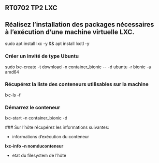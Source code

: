 ## RT0702 TP2 LXC



## Réalisez l’installation des packages nécessaires à l’exécution d’une machine virtuelle LXC.


sudo apt install lxc -y && apt install lxctl -y




### Créer un invité de type Ubuntu

sudo lxc-create -t download -n container_bionic -- -d ubuntu -r bionic -a amd64



### Récupérez la liste des conteneurs utilisables sur la machine

lxc-ls -f

### Démarrez le conteneur

lxc-start -n container_bionic -d

### Sur l’hôte récupérez les informations suivantes:

* informations d’exécution du conteneur

**lxc-info -n nomduconteneur**

* etat du filesystem de l’hôte



